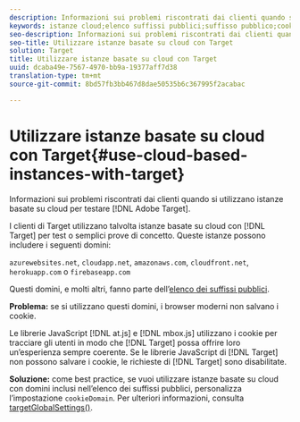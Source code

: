 ```yaml
---
description: Informazioni sui problemi riscontrati dai clienti quando si utilizzano istanze basate su cloud per testare Adobe Target.
keywords: istanze cloud;elenco suffissi pubblici;suffisso pubblico;cookie;cookie di prime parti;cookie di prime parti;azurewebsites.net;cloudapp.net;amazonaws.com;cloudfront.net;herokuapp.com;firebaseapp.com;targetGlobalSettings;cookieDomain
seo-description: Informazioni sui problemi riscontrati dai clienti quando si utilizzano istanze basate su cloud per testare Adobe Target.
seo-title: Utilizzare istanze basate su cloud con Target
solution: Target
title: Utilizzare istanze basate su cloud con Target
uuid: dcaba49e-7567-4970-bb9a-19377aff7d38
translation-type: tm+mt
source-git-commit: 8bd57fb3bb467d8dae50535b6c367995f2acabac

---
```



# Utilizzare istanze basate su cloud con Target{#use-cloud-based-instances-with-target}

Informazioni sui problemi riscontrati dai clienti quando si utilizzano istanze basate su cloud per testare [!DNL Adobe Target].

I clienti di Target utilizzano talvolta istanze basate su cloud con [!DNL Target] per test o semplici prove di concetto. Queste istanze possono includere i seguenti domini:

`azurewebsites.net`, `cloudapp.net`, `amazonaws.com`, `cloudfront.net`, `herokuapp.com` o `firebaseapp.com`

Questi domini, e molti altri, fanno parte dell’[elenco dei suffissi pubblici](https://publicsuffix.org/list/public_suffix_list.dat).

**Problema:** se si utilizzano questi domini, i browser moderni non salvano i cookie.

Le librerie JavaScript [!DNL at.js] e [!DNL mbox.js] utilizzano i cookie per tracciare gli utenti in modo che [!DNL Target] possa offrire loro un’esperienza sempre coerente. Se le librerie JavaScript di [!DNL Target] non possono salvare i cookie, le richieste di [!DNL Target] sono disabilitate.

**Soluzione:** come best practice, se vuoi utilizzare istanze basate su cloud con domini inclusi nellʼelenco dei suffissi pubblici, personalizza lʼimpostazione `cookieDomain`. Per ulteriori informazioni, consulta [targetGlobalSettings()](/help/c-implementing-target/c-implementing-target-for-client-side-web/targetgobalsettings.md).
